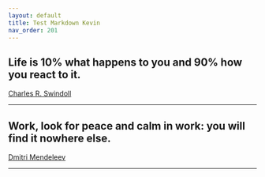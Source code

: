 ```yaml
---
layout: default
title: Test Markdown Kevin
nav_order: 201
---
```



## Life is 10% what happens to you and 90% how you react to it.
[Charles R. Swindoll](https://www.brainyquote.com/quotes/charles_r_swindoll_388332?src=t_motivational)

---

## Work, look for peace and calm in work: you will find it nowhere else.
[Dmitri Mendeleev](https://www.brainyquote.com/quotes/dmitri_mendeleev_304393)

---

